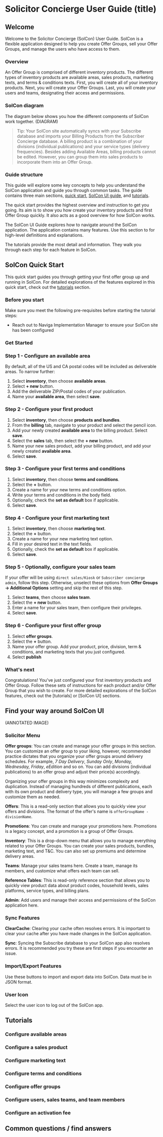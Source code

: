 # Solicitor Concierge User Guide (title)

## Welcome

Welcome to the Solicitor Concierge (SolCon) User Guide. SolCon is a flexible application designed to help you create Offer Groups, sell your Offer Groups, and manage the users who have access to them.

### Overview

An Offer Group is comprised of different inventory products. The different types of inventory products are available areas, sales products, marketing texts, and terms & conditions texts. First, you will create all of your inventory products. Next, you will create your Offer Groups. Last, you will create your users and teams, designating their access and permissions.

### SolCon diagram

The diagram below shows you how the different components of SolCon work together.
 (DIAGRAM)

> Tip: Your SolCon site automatically syncs with your Subscribe database and imports your Billing Products from the Subscriber Concierge database. A billing product is a combination of your divisions (individual publications) and your service types (delivery frequencies). Besides adding Available Areas, billing products cannot be edited. However, you can group them into sales products to incorporate them into an Offer Group.

### Guide structure

This guide will explore some key concepts to help you understand the SolCon application and guide you through common tasks. The guide contains three main sections, [quick start](example.com), [SolCon UI guide](example.com), and [tutorials](example.com).

The quick start provides the highest overview and instruction to get you going. Its aim is to show you how create your inventory products and first Offer Group quickly. It also acts as a good overview for how SolCon works.

The SolCon UI Guide explores how to navigate around the SolCon application. The application contains many features. Use this section to for high-level definitions and explanations.

The tutorials provide the most detail and information. They walk you through each step for each feature in SolCon.

## SolCon Quick Start

This quick start guides you through getting your first offer group up and running in SolCon. For detailed explorations of the features explored in this quick start, check out the [tutorials](example.com) section.

### Before you start

Make sure you meet the following pre-requisites before starting the tutorial steps:

* Reach out to Naviga Implementation Manager to ensure your SolCon site has been configured

### Get Started

### Step 1 - Configure an available area

By default, all of the US and CA postal codes will be included as deliverable areas. To narrow further:

1. Select **inventory**, then choose **available areas**.
2. Select **+ new** button.
3. Add the deliverable ZIP/Postal codes of your publication.
4. Name your **available area**, then select **save**.

### Step 2 - Configure your first product

1. Select **inventory**, then choose **products and bundles**.
2. From the **billing** tab, navigate to your product and select the pencil icon.
3. Add your newly created **available area** to the billing product. Select **save**.
4. Select the **sales** tab, then select the **+ new** button.
5. Name your new sales product, add your billing product, and add your newly created **available area**.
6. Select **save**.

### Step 3 - Configure your first terms and conditions

1. Select **inventory**, then choose **terms and conditions**.
2. Select the **+** button.
3. Create a name for your new terms and conditions option.
4. Write your terms and conditions in the body field.
5. Optionally, check the **set as default** box if applicable.
6. Select **save**.

### Step 4 - Configure your first marketing text

1. Select **inventory**, then choose **marketing text**.
2. Select the **+** button.
3. Create a name for your new marketing text option.
4. Fill in your desired text in the text fields.
5. Optionally, check the **set as default** box if applicable.
6. Select **save**.

### Step 5 - Optionally, configure your sales team

If your offer will be using `direct sales/Kiosk` or `Subscriber concierge admin`, follow this step. Otherwise, unselect these options from **Offer Groups -> Additional Options** setting and skip the rest of this step.

1. Select **teams**, then choose **sales team**.
2. Select the **+ new** button.
3. Enter a name for your sales team, then configure their privileges.
4. Select **save**.

### Step 6 - Configure your first offer group

1. Select **offer groups**.
2. Select the **+** button.
3. Name your offer group. Add your product, price, division, term & conditions, and marketing texts that you just configured.
4. Select **publish**

### What's next

Congratulations! You've just configured your first inventory products and Offer Group. Follow these sets of instructions for each product and/or Offer Group that you wish to create. For more detailed explorations of the SolCon features, check out the [tutorials] or [SolCon UI] sections.

<!-- PM Gets application set up, then PM makes sure sync is working, and division is set up.

PM would have to give client access in the admin button.menu

Start w/ inventory section. Inventory is anything and everything you'd need to set up an offer group. All the features in inventory, -->

## Find your way around SolCon UI

(ANNOTATED IMAGE)

### Solicitor Menu

**Offer groups**: You can create and manage your offer groups in this section. You can customize an offer group to your liking, however, recommended practice dictates that you organize your offer groups around delivery schedules. For example, _7 Day Delivery_, _Sunday Only_, _Monday, Wednesday, Friday_, _eEdition_ and so on. You can add divisions (individual publications) to an offer group and adjust their price(s) accordingly.

Organizing your offer groups in this way minimizes complexity and duplication. Instead of managing hundreds of different publications, each with its own product and delivery type, you will manage a few groups and customize them as needed.

**Offers**: This is a read-only section that allows you to quickly view your offers and divisions. The format of the offer's name is `offerGroupName - divisionName`.

**Promotions**: You can create and manage your promotions here. Promotions is a legacy concept, and a promotion is a group of Offer Groups.
<!-- (Replaced promotions w/ offer groups in new release. Promotions is basically legacy concept. ) -->

**Inventory**: This is a drop-down menu that allows you to manage everything related to your Offer Groups. You can create your sales products, bundles, marketing text, and T&C. You can also set up premiums and determine delivery areas.

**Teams**: Manage your sales teams here. Create a team, manage its members, and customize what offers each team can sell.

**Reference Tables**: This is read-only reference section that allows you to quickly view product data about product codes, household levels, sales platforms, service types, and billing plans.

**Admin**: Add users and manage their access and permissions of the SolCon application here.

### Sync Features

**ClearCache**: Clearing your cache often resolves errors. It is important to clear your cache after you have made changes in the SolCon application.

**Sync**: Syncing the Subscribe database to your SolCon app also resolves errors. It is recommended you try these are first steps if you encounter an issue.

### Import/Export Features
Use these buttons to import and export data into SolCon. Data must be in JSON format.

### User Icon

Select the user icon to log out of the SolCon app.

## Tutorials

### Configure available areas

### Configure a sales product

### Configure marketing text

### Configure terms and conditions

### Configure offer groups

### Configure users, sales teams, and team members

### Configure an activation fee

## Common questions / find answers

